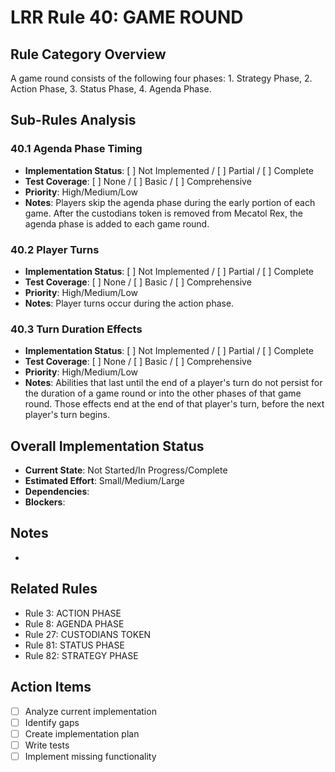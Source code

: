 # LRR Rule 40: GAME ROUND

## Rule Category Overview
A game round consists of the following four phases: 1. Strategy Phase, 2. Action Phase, 3. Status Phase, 4. Agenda Phase.

## Sub-Rules Analysis

### 40.1 Agenda Phase Timing
- **Implementation Status**: [ ] Not Implemented / [ ] Partial / [ ] Complete
- **Test Coverage**: [ ] None / [ ] Basic / [ ] Comprehensive
- **Priority**: High/Medium/Low
- **Notes**: Players skip the agenda phase during the early portion of each game. After the custodians token is removed from Mecatol Rex, the agenda phase is added to each game round.

### 40.2 Player Turns
- **Implementation Status**: [ ] Not Implemented / [ ] Partial / [ ] Complete
- **Test Coverage**: [ ] None / [ ] Basic / [ ] Comprehensive
- **Priority**: High/Medium/Low
- **Notes**: Player turns occur during the action phase.

### 40.3 Turn Duration Effects
- **Implementation Status**: [ ] Not Implemented / [ ] Partial / [ ] Complete
- **Test Coverage**: [ ] None / [ ] Basic / [ ] Comprehensive
- **Priority**: High/Medium/Low
- **Notes**: Abilities that last until the end of a player's turn do not persist for the duration of a game round or into the other phases of that game round. Those effects end at the end of that player's turn, before the next player's turn begins.

## Overall Implementation Status
- **Current State**: Not Started/In Progress/Complete
- **Estimated Effort**: Small/Medium/Large
- **Dependencies**: 
- **Blockers**: 

## Notes
- 

## Related Rules
- Rule 3: ACTION PHASE
- Rule 8: AGENDA PHASE
- Rule 27: CUSTODIANS TOKEN
- Rule 81: STATUS PHASE
- Rule 82: STRATEGY PHASE

## Action Items
- [ ] Analyze current implementation
- [ ] Identify gaps
- [ ] Create implementation plan
- [ ] Write tests
- [ ] Implement missing functionality